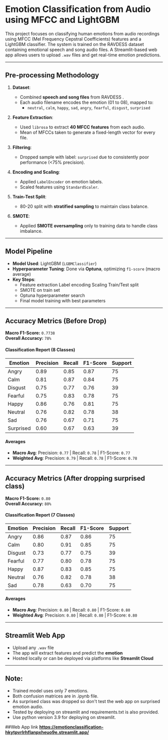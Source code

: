 # Emotion Classification from Audio using MFCC and LightGBM


This project focuses on classifying human emotions from audio recordings using MFCC (Mel Frequency Cepstral Coefficients) features and a LightGBM classifier. The system is trained on the RAVDESS dataset containing emotional speech and song audio files. A Streamlit-based web app allows users to upload `.wav` files and get real-time emotion predictions.

---

##  Pre-processing Methodology

1. **Dataset**:  
   - Combined **speech and song files** from RAVDESS .
   - Each audio filename encodes the emotion (01 to 08), mapped to:
     - `neutral`, `calm`, `happy`, `sad`, `angry`, `fearful`, `disgust`, `surprised`

2. **Feature Extraction**:
   - Used `librosa` to extract **40 MFCC features** from each audio.
   - Mean of MFCCs taken to generate a fixed-length vector for every file.

3. **Filtering**:
   - Dropped sample with label: `surprised` due to consistently poor performance (<75% precision).

4. **Encoding and Scaling**:
   - Applied `LabelEncoder` on emotion labels.
   - Scaled features using `StandardScaler`.

5. **Train-Test Split**:
   - 80-20 split with **stratified sampling** to maintain class balance.

6. **SMOTE**:
   - Applied **SMOTE oversampling** only to training data to handle class imbalance.

---

##  Model Pipeline

- **Model Used**: LightGBM (`LGBMClassifier`)
- **Hyperparameter Tuning**: Done via **Optuna**, optimizing `f1-score` (macro average)  
- **Key Steps**:
  - Feature extraction  Label encoding  Scaling  Train/Test split
  - SMOTE on train set
  - Optuna hyperparameter search
  - Final model training with best parameters

---

## Accuracy Metrics (Before Drop)

**Macro F1-Score:** `0.7738`  
**Overall Accuracy:** `78%`

#### Classification Report (8 Classes)

| Emotion    | Precision | Recall | F1-Score | Support |
|------------|-----------|--------|----------|---------|
| Angry      | 0.89      | 0.85   | 0.87     | 75      |
| Calm       | 0.81      | 0.87   | 0.84     | 75      |
| Disgust    | 0.75      | 0.77   | 0.76     | 39      |
| Fearful    | 0.75      | 0.83   | 0.78     | 75      |
| Happy      | 0.86      | 0.76   | 0.81     | 75      |
| Neutral    | 0.76      | 0.82   | 0.78     | 38      |
| Sad        | 0.76      | 0.67   | 0.71     | 75      |
| Surprised  | 0.60      | 0.67   | 0.63     | 39      |

#### Averages

- **Macro Avg**: Precision: `0.77` | Recall: `0.78` | F1-Score: `0.77`
- **Weighted Avg**: Precision: `0.79` | Recall: `0.78` | F1-Score: `0.78`

---

##  Accuracy Metrics (After dropping **surprised** class)

**Macro F1-Score:** `0.80`  
**Overall Accuracy:** `80%`

#### Classification Report (7 Classes)

| Emotion    | Precision | Recall | F1-Score | Support |
|------------|-----------|--------|----------|---------|
| Angry      | 0.86      | 0.87   | 0.86     | 75      |
| Calm       | 0.80      | 0.91   | 0.85     | 75      |
| Disgust    | 0.73      | 0.77   | 0.75     | 39      |
| Fearful    | 0.77      | 0.80   | 0.78     | 75      |
| Happy      | 0.87      | 0.83   | 0.85     | 75      |
| Neutral    | 0.76      | 0.82   | 0.78     | 38      |
| Sad        | 0.78      | 0.63   | 0.70     | 75      |

#### Averages

- **Macro Avg**: Precision: `0.80` | Recall: `0.80` | F1-Score: `0.80`
- **Weighted Avg**: Precision: `0.80` | Recall: `0.80` | F1-Score: `0.80`

---

##  Streamlit Web App

- Upload any `.wav` file
- The app will extract features and predict the **emotion**
- Hosted locally or can be deployed via platforms like **Streamlit Cloud**

---

## Note:

- Trained model uses only 7 emotions.
- Both confusion matrices are in .ipynb file.
- As surprised class was dropped so don't test the web app on surprised emotion audio.
- Tested by deploying on streamlit and requirements.txt is also provided.
- Use python version 3.9 for deploying on streamlit.

##Web App link
**https://emotionclassification-hkytpvrlrhflanpxheuo9e.streamlit.app/**
